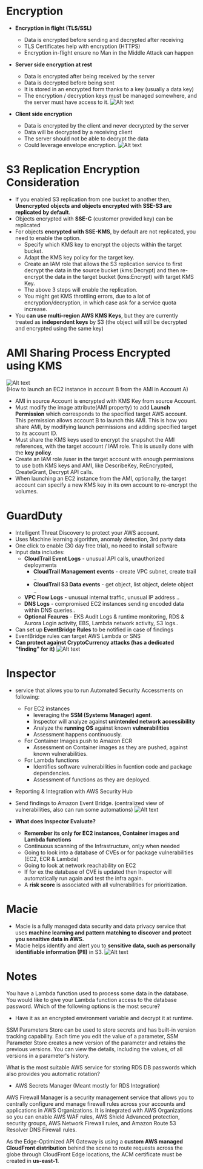 # Encryption

- **Encryption in flight (TLS/SSL)**
    - Data is encrypted before sending and decrypted after receiving
    - TLS Certificates help with encryption (HTTPS)
    - Encryption in-flight ensure no Man in the Middle Attack can happen

- **Server side encryption at rest**
    - Data is encrypted after being received by the server
    - Data is decrypted before being sent
    - It is stored in an encrypted form thanks to a key (usually a data key)
    - The encryption / decryption keys must be managed somewhere, and the server must have access to it.
    ![Alt text](images/ServerSideEncryption.png)

- **Client side encryption**
    - Data is encrypted by the client and never decrypted by the server
    - Data will be decrypted by a receiving client
    - The server should not be able to decrypt the data
    - Could leverage envelope encryption.
    ![Alt text](images/ClientSideEncryption.png)

# S3 Replication Encryption Consideration

  - If you enabled S3 replication from one bucket to another then, **Unencrypted objects and objects encrypted with SSE-S3 are replicated by default**.
  - Objects encrypted with **SSE-C** (customer provided key) can be replicated
  - For objects **encrypted with SSE-KMS**, by default are not replicated, you need to enable the option.
    - Specify which KMS key to encrypt the objects within the target bucket.
    - Adapt the KMS key policy for the target key.
    - Create an IAM role that allows the S3 replication service to first decrypt the data in the source bucket (kms:Decrypt) and then re-encrypt the data in the target bucket (kms:Encrypt) with target KMS Key.
    - The above 3 steps will enable the replication.
    - You might get KMS throttling errors, due to a lot of encryption/decryption, in which case ask for a service quota increase.
  - You **can use multi-region AWS KMS Keys**, but they are currently treated as **independent keys** by S3 (the object will still be decrypted and encrypted using the same key)

# AMI Sharing Process Encrypted using KMS

   ![Alt text](images/AMI_Sharing.png)  
   (How to launch an EC2 instance in account B from the AMI in Account A)  

  - AMI in source Account is encrypted with KMS Key from source Account.
  - Must modify the image attribute(AMI property) to add **Launch Permission** which corresponds to the specified target AWS account. This permission allows account B to launch this AMI. This is how you share AMI, by modifying launch permissions and adding specified target to its account ID.
  - Must share the KMS keys used to encrypt the snapshot the AMI references, with the target account / IAM role. This is usually done with the **key policy**. 
  - Create an IAM role /user in the target account with enough permissions to use both KMS keys and AMI, like DescribeKey, ReEncrypted, CreateGrant, Decrypt API calls.
  - When launching an EC2 instance from the AMI, optionally, the target account can specify a new KMS key in its own account to re-encrypt the volumes. 

# GuardDuty

  - Intelligent Threat Discovery to protect your AWS account.
  - Uses Machine learning algorithm, anomaly detection, 3rd party data
  - One click to enable (30 day free trial), no need to install software
  - Input data includes:
    - **CloudTrail Event Logs** - unusual API calls, unauthorized deployments
      - **CloudTrail Management events** - create VPC subnet, create trail ..
      - **CloudTrail S3 Data events** - get object, list object, delete object ..
    - **VPC Flow Logs** - unusual internal traffic, unusual IP address ..
    - **DNS Logs** - compromised EC2 instances sending encoded data within DNS queries..
    - **Optional Feaures** - EKS Audit Logs & runtime monitoring, RDS & Aurora Login activity, EBS, Lambda network activity, S3 logs..
  - Can set up **EventBridge Rules** to be notified in case of findings
  - EventBridge rules can target AWS Lambda or SNS
  - **Can protect against CryptoCurrency attacks (has a dedicated "finding" for it)**
  ![Alt text](images/GuardDuty.png)

# Inspector

  - service that allows you to run Automated Security Accessments on following:
    - For EC2 instances
      - leveraging the **SSM (Systems Manager) agent**.
      - Inspector will analyze against **unintended network accessibility**
      - Analyze the **running OS** against known **vulnerabilities**
      - Assessment happens continuously.
    - For Container Images push to Amazon ECR
      - Assessment on Container images as they are pushed, against known vulnerabilities.
    - For Lambda functions
      - Identifies software vulnerabilities in fucntion code and package dependencies.
      - Assessment of functions as they are deployed.

  - Reporting & Integration with AWS Security Hub
  - Send findings to Amazon Event Bridge. (centralized view of vulnerabilities, also can run some automations)
  ![Alt text](images/Inspector.png)  

  - **What does Inspector Evaluate?**
    - **Remember its only for EC2 instances, Container images and Lambda functions**
    - Continuous scanning of the Infrastructure, onl;y when needed
    - Going to look into a database of CVEs or for package vulnerabilities (EC2, ECR & Lambda)
    - Going to look at network reachability on EC2
    - If for ex the database of CVE is updated then Inspector will automatically run again and test the infra again.
    - A **risk score** is associated with all vulnerabilities for prioritization. 

# Macie

  - Macie is a fully managed data security and data privacy service that uses **machine learning and pattern matching to discover and protect you sensitive data in AWS.**
  - Macie helps identify and alert you to **sensitive data, such as personally identifiable information (PII)** in S3.
  ![Alt text](images/Macie.png)

# Notes

You have a Lambda function used to process some data in the database. You would like to give your Lambda function access to the database password. Which of the following options is the most secure?
- Have it as an encrypted environment variable and decrypt it at runtime.  
  
SSM Parameters Store can be used to store secrets and has built-in version tracking capability. Each time you edit the value of a parameter, SSM Parameter Store creates a new version of the parameter and retains the previous versions. You can view the details, including the values, of all versions in a parameter's history.  
  
What is the most suitable AWS service for storing RDS DB passwords which also provides you automatic rotation?  
- AWS Secrets Manager (Meant mostly for RDS Integration)  
  
AWS Firewall Manager is a security management service that allows you to centrally configure and manage firewall rules across your accounts and applications in AWS Organizations. It is integrated with AWS Organizations so you can enable AWS WAF rules, AWS Shield Advanced protection, security groups, AWS Network Firewall rules, and Amazon Route 53 Resolver DNS Firewall rules.  
  
As the Edge-Optimized API Gateway is using a **custom AWS managed CloudFront distribution** behind the scene to route requests across the globe through CloudFront Edge locations, the ACM certificate must be created in **us-east-1**.